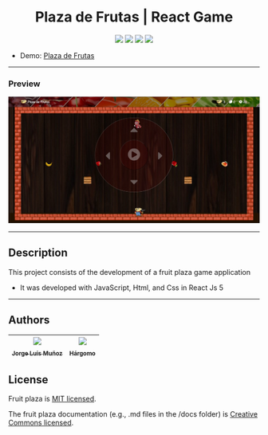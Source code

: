 <h1 align="center"> Plaza de Frutas | React Game </h1>

<p align="center">
  <img src="https://img.shields.io/badge/JavaScript-f1e05a">
  <img src="https://img.shields.io/badge/Html-e34c26">
  <img src="https://img.shields.io/badge/Css-563d7c">
  <img src="https://img.shields.io/badge/status-close-ff3333">
</p>

* Demo: [Plaza de Frutas](https://jorgelmunozp.github.io/react-plaza-frutas/)

***

### Preview
![Preview](/docs/preview.png)

***


## Description

This project consists of the development of a fruit plaza game application

* It was developed with JavaScript, Html, and Css in React Js 5

***

## Authors

| [<img src="https://avatars.githubusercontent.com/u/101136356?s=400&v=4" width=115><br><sub>Jorge Luis Muñoz</sub>](https://github.com/jorgelmunozp) | [<img src="https://avatars.githubusercontent.com/u/109540980?v=4" width=115><br><sub>Hárgomo</sub>](https://github.com/hargomo) |
| :---: | :---: |

## License

Fruit plaza is [MIT licensed](/docs/LICENSE.txt).

The fruit plaza documentation (e.g., .md files in the /docs folder) is [Creative Commons licensed](/docs/LICENSE-docs.txt).
